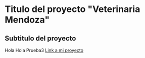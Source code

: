 # Titulo del proyecto "Veterinaria Mendoza"

## Subtitulo del proyecto
Hola Hola
Prueba3
[Link a mi proyecto](https://luis-739.github.io/Veterinaria/)
